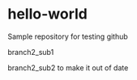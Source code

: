 # hello-world
Sample repository for testing github

branch2_sub1

branch2_sub2 to make it out of date


